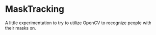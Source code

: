 # MaskTracking
A little experimentation to try to utilize OpenCV to recognize people with their masks on. 
